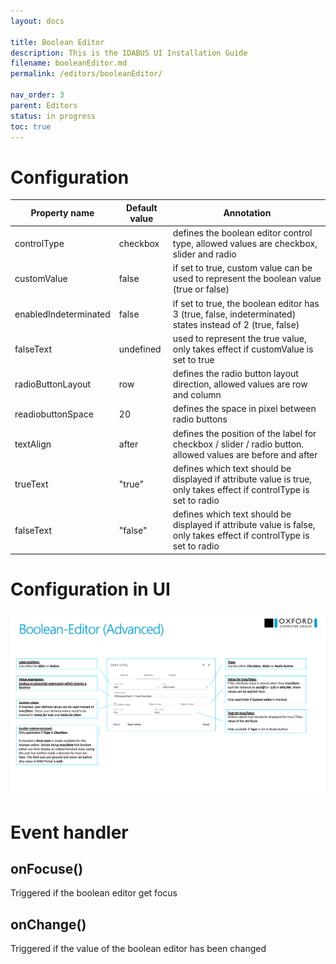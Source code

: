 ```yaml
---
layout: docs

title: Boolean Editor
description: This is the IDABUS UI Installation Guide
filename: booleanEditor.md
permalink: /editors/booleanEditor/

nav_order: 3
parent: Editors
status: in progress
toc: true
---
```


# Configuration

|Property name| Default value | Annotation |
|--|--|--|
|controlType|checkbox|defines the boolean editor control type, allowed values are checkbox, slider and radio|
|customValue|false|if set to true, custom value can be used to represent the boolean value (true or false)|
|enabledIndeterminated|false|if set to true, the boolean editor has 3 (true, false, indeterminated) states instead of 2 (true, false)|
|falseText|undefined|used to represent the true value, only takes effect if customValue is set to true|
|radioButtonLayout|row|defines the radio button layout direction, allowed values are row and column
|readiobuttonSpace|20|defines the space in pixel between radio buttons|
|textAlign|after|defines the position of the label for checkbox / slider / radio button. allowed values are before and after|
|trueText|"true"|defines which text should be displayed if attribute value is true, only takes effect if controlType is set to radio|
|falseText|"false"|defines which text should be displayed if attribute value is false, only takes effect if controlType is set to radio|

# Configuration in UI

![boolean_editor_1.png](/img/boolean_editor_1-295ea8b5-2b64-4fc8-baa7-79c2ab8d1367.png)

# Event handler

## onFocuse()

Triggered if the boolean editor get focus

## onChange()

Triggered if the value of the boolean editor has been changed
